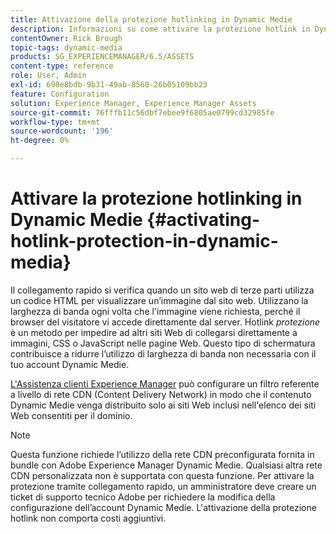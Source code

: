 ```yaml
---
title: Attivazione della protezione hotlinking in Dynamic Medie
description: Informazioni su come attivare la protezione hotlink in Dynamic Medie.
contentOwner: Rick Brough
topic-tags: dynamic-media
products: SG_EXPERIENCEMANAGER/6.5/ASSETS
content-type: reference
role: User, Admin
exl-id: 698e8bdb-9b31-49ab-8560-26b05109bb23
feature: Configuration
solution: Experience Manager, Experience Manager Assets
source-git-commit: 76fffb11c56dbf7ebee9f6805ae0799cd32985fe
workflow-type: tm+mt
source-wordcount: '196'
ht-degree: 0%

---
```


# Attivare la protezione hotlinking in Dynamic Medie {#activating-hotlink-protection-in-dynamic-media}

Il collegamento rapido si verifica quando un sito web di terze parti utilizza un codice HTML per visualizzare un’immagine dal sito web. Utilizzano la larghezza di banda ogni volta che l&#39;immagine viene richiesta, perché il browser del visitatore vi accede direttamente dal server. Hotlink *protezione* è un metodo per impedire ad altri siti Web di collegarsi direttamente a immagini, CSS o JavaScript nelle pagine Web. Questo tipo di schermatura contribuisce a ridurre l’utilizzo di larghezza di banda non necessaria con il tuo account Dynamic Medie.

[L&#39;Assistenza clienti Experience Manager](https://experienceleague.adobe.com/?support-solution=Experience+Manager&amp;lang=it#support) può configurare un filtro referente a livello di rete CDN (Content Delivery Network) in modo che il contenuto Dynamic Medie venga distribuito solo ai siti Web inclusi nell&#39;elenco dei siti Web consentiti per il dominio.

>[!NOTE]
>
>Questa funzione richiede l’utilizzo della rete CDN preconfigurata fornita in bundle con Adobe Experience Manager Dynamic Medie. Qualsiasi altra rete CDN personalizzata non è supportata con questa funzione. Per attivare la protezione tramite collegamento rapido, un amministratore deve creare un ticket di supporto tecnico Adobe per richiedere la modifica della configurazione dell’account Dynamic Medie. L&#39;attivazione della protezione hotlink non comporta costi aggiuntivi.
